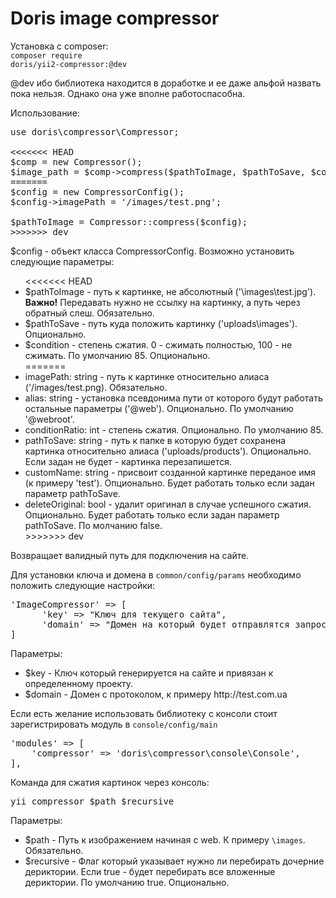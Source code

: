 # Doris image compressor

Установка с composer: <br>
<code>composer require doris/yii2-compressor:@dev</code>

@dev ибо библиотека находится в доработке и ее даже альфой назвать пока нельзя. Однако она
уже вполне работоспасобна.

Использование:<br>
<pre>use doris\compressor\Compressor;
	
<<<<<<< HEAD
$comp = new Compressor();
$image_path = $comp->compress($pathToImage, $pathToSave, $condition);
=======
$config = new CompressorConfig();
$config->imagePath = '/images/test.png';
        
$pathToImage = Compressor::compress($config);
>>>>>>> dev
</pre>

$config - объект класса CompressorConfig. Возможно установить следующие параметры:
<ul>
<<<<<<< HEAD
<li>$pathToImage - путь к картинке, не абсолютный ('\images\test.jpg'). <strong>Важно!</strong> 
Передавать нужно не ссылку на картинку, а путь через обратный слеш. Обязательно. </li>
<li>$pathToSave - путь куда положить картинку ('uploads\images'). Опционально. </li>
<li>$condition - степень сжатия. 0 - сжимать полностью, 100 - не сжимать. По умолчанию 85. Опционально. </li>
=======
	<li> imagePath: string - путь к картинке относительно алиаса ('/images/test.png). Обязательно. </li>
	<li> alias: string - установка псевдонима пути от которого будут работать остальные параметры ('@web'). Опционально. По умолчанию '@webroot'. </li>
	<li> conditionRatio: int - степень сжатия. Опционально. По умолчанию 85. </li>
	<li> pathToSave: string - путь к папке в которую будет сохранена картинка относительно алиаса ('uploads/products'). Опционально. Если задан не будет - картинка перезапишется. </li>
	<li> customName: string - присвоит созданной картинке переданое имя (к примеру 'test'). Опционально. Будет работать только если задан параметр pathToSave. </li>
	<li> deleteOriginal: bool - удалит оригинал в случае успешного сжатия. Опционально. Будет работать только если задан параметр pathToSave. По молчанию false. </li>
>>>>>>> dev
</ul>

Возвращает валидный путь для подключения на сайте.

Для установки ключа и домена в <code>common/config/params</code> необходимо положить следующие настройки:<br>
<pre>
'ImageCompressor' => [
      'key' => "Ключ для текущего сайта",
      'domain' => "Домен на который будет отправлятся запрос"
]
</pre>
Параметры:
<ul>
<li>$key - Ключ который генерируется на сайте и привязан к определенному проекту.</li>
<li>$domain - Домен с протоколом, к примеру http://test.com.ua</li>
</ul>

Если есть желание использовать библиотеку с консоли стоит зарегистрировать модуль в <code>console/config/main</code>
<pre>
'modules' => [
	'compressor' => 'doris\compressor\console\Console',
],
</pre>

Команда для сжатия картинок через консоль:
<pre>
yii compressor $path $recursive
</pre>

Параметры:
<ul>
<li>$path - Путь к изображением начиная с web. К примеру <code>\images</code>. Обязательно.</li>
<li>$recursive - Флаг который указывает нужно ли перебирать дочерние дериктории. 
Если true - будет перебирать все вложенные дериктории. По умолчанию true. Опционально.</li>
</ul>